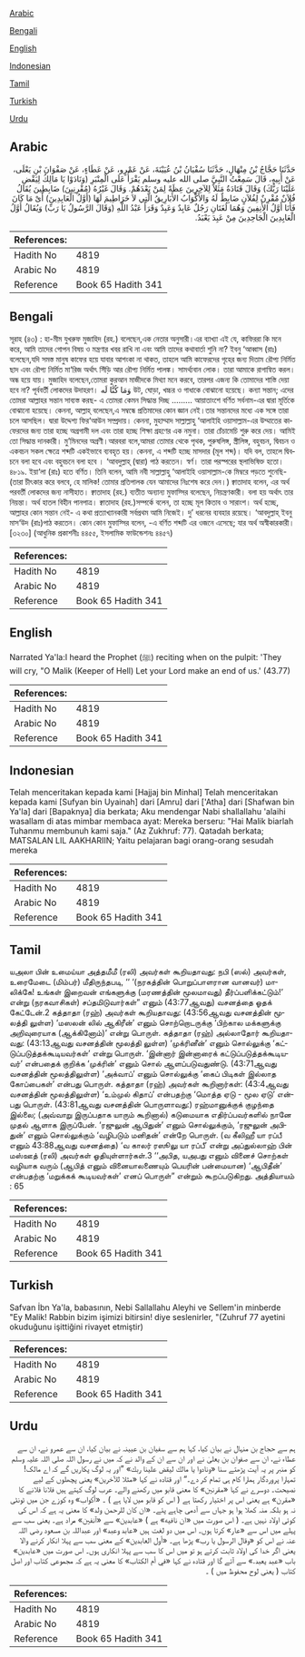 [Arabic](#arabic)

[Bengali](#bengali)

[English](#english)

[Indonesian](#indonesian)

[Tamil](#tamil)

[Turkish](#turkish)

[Urdu](#urdu)

## Arabic


<div dir="rtl" lang="ar" style={{fontSize:'larger',backgroundColor:'#f8f9fa',padding:20}}>
حَدَّثَنَا حَجَّاجُ بْنُ مِنْهَالٍ، حَدَّثَنَا سُفْيَانُ بْنُ عُيَيْنَةَ، عَنْ عَمْرٍو، عَنْ عَطَاءٍ، عَنْ صَفْوَانَ بْنِ يَعْلَى، عَنْ أَبِيهِ، قَالَ سَمِعْتُ النَّبِيَّ صلى الله عليه وسلم يَقْرَأُ عَلَى الْمِنْبَرِ ‏(‏وَنَادَوْا يَا مَالِكُ لِيَقْضِ عَلَيْنَا رَبُّكَ‏)‏ وَقَالَ قَتَادَةُ مَثَلاً لِلآخِرِينَ عِظَةً ‏لِمَنْ بَعْدَهُمْ.‏ وَقَالَ غَيْرُهُ ‏(‏مُقْرِنِينَ‏)‏ ضَابِطِينَ يُقَالُ فُلاَنٌ مُقْرِنٌ لِفُلاَنٍ ضَابِطٌ لَهُ وَالأَكْوَابُ الأَبَارِيقُ الَّتِي لاَ خَرَاطِيمَ لَهَا ‏(‏أَوَّلُ الْعَابِدِينَ‏)‏ أَىْ مَا كَانَ فَأَنَا أَوَّلُ الأَنِفِينَ وَهُمَا لُغَتَانِ رَجُلٌ عَابِدٌ وَعَبِدٌ وَقَرَأَ عَبْدُ اللَّهِ ‏(‏وَقَالَ الرَّسُولُ يَا رَبِّ‏)‏ وَيُقَالُ أَوَّلُ الْعَابِدِينَ الْجَاحِدِينَ مِنْ عَبِدَ يَعْبَدُ‏.‏
</div>
<div style={{backgroundColor:'#f8f9fa',padding:20, marginBottom: 10}}><table> <thead> <tr> <th>References:</th> <th></th> </tr> </thead> <tbody><tr><td>Hadith No</td><td>4819</td></tr><tr><td>Arabic No</td><td>4819</td></tr><tr><td>Reference</td><td>Book 65 Hadith 341</td></tr></tbody></table></div>

## Bengali


<div dir="ltr" lang="bn" style={{fontSize:'larger',backgroundColor:'#f8f9fa',padding:20}}>
সূরাহ (৪৩) : হা-মীম যুখরুফ মুজাহিদ (রহ.) বলেছেন,এক নেতার অনুসারী।এর ব্যাখ্যা এই যে, কাফিররা কি মনে করে, আমি তাদের গোপন বিষয় ও মন্ত্রণার খবর রাখি না এবং আমি তাদের কথাবার্তা শুনি না? ইবনু ‘আব্বাস (রাঃ) বলেছেন,যদি সমস্ত মানুষ কাফের হয়ে যাবার আশংকা না থাকত, তাহলে আমি কাফেরদের গৃহের জন্য দিতাম রৌপ্য নির্মিত ছাদ এবং রৌপ্য নির্মিত মা‘রিজ অর্থাৎ সিঁড়ি আর রৌপ্য নির্মিত পালঙ্ক। সামর্থ্যবান লোক। তারা আমাকে রাগান্বিত করল। অন্ধ হয়ে যায়। মুজাহিদ বলেছেন,তোমরা কুরআন মাজীদকে মিথ্যা মনে করবে, তারপর এজন্য কি তোমাদের শাস্তি দেয়া হবে না? পূর্ববর্তী লোকদের উদাহরণ। وَمَا كُنَّا لَه উট, ঘোড়া, খচ্চর ও গাধাকে বোঝানো হয়েছে। কন্যা সন্তান; এদের তোমরা আল্লাহর সন্তান সাব্যস্ত করছ- এ তোমরা কেমন সিদ্ধান্ত দিচ্ছ ......... আয়াতাংশে বর্ণিত সর্বনাম-এর দ্বারা মূর্তিকে বোঝানো হয়েছে। কেননা, আল্লাহ্ বলেছেন,এ সম্বন্ধে প্রতিমাদের কোন জ্ঞান নেই।তার সন্তানদের মধ্যে এক সঙ্গে তারা চলে আসছিল। দ্বারা উদ্দেশ্য ফির‘আউন সম্প্রদায়। কেননা, মুহাম্মাদ সাল্লাল্লাহু ‘আলাইহি ওয়াসাল্লাম-এর উম্মাতের কাফেরদের জন্য তারা হচ্ছে অগ্রগামী দল এবং তারা হচ্ছে শিক্ষা গ্রহণের এক নমুনা। তারা চেঁচামেচি শুরু করে দেয়। আমিই তো সিদ্ধান্ত দানকারী। মু’মিনদের অগ্রণী।আরবরা বলে,আমরা তোমার থেকে পৃথক, পুরুষলিঙ্গ, স্ত্রীলিঙ্গ, বহুবচন, দ্বিবচন ও একবচন সকল ক্ষেত্রে শব্দটি একইভাবে ব্যবহৃত হয়। কেননা, এ শব্দটি হচ্ছে মাসদার (মূল শব্দ)। যদি বল, তাহলে দ্বিবচনে বলা হবে এবং বহুবচনে বলা হবে । ‘আবদুল্লাহ্ (দ্বারা) পাঠ করতেন। স্বর্ণ। তারা পরস্পরের স্থলাভিষিক্ত হতো। ৪৮১৯. ইয়া‘লা (রাঃ) হতে বর্ণিত। তিনি বলেন, আমি নবী সাল্লাল্লাহু ‘আলাইহি ওয়াসাল্লাম-কে মিম্বরে পড়তে শুনেছি-(তারা চীৎকার করে বলবে, হে মালিক! তোমার প্রতিপালক যেন আমাদের নিঃশেষ করে দেন।) ক্বাতাদাহ বলেন, এর অর্থ পরবর্তী লোকদের জন্য নাসীহাত। ক্বাতাদাহ (রহ.) ব্যতীত অন্যান্য মুফাস্সির বলেছেন, নিয়ন্ত্রণকারী। বলা হয় অর্থাৎ তার নিয়ন্তা। অর্থ হাতল বিহীন পানপাত্র। ক্বাতাদাহ (রহ.)সম্পর্কে বলেন, তা হচ্ছে মূল কিতাব ও সারাংশ। অর্থ হচ্ছে, আল্লাহর কোন সন্তান নেই- এ কথা প্রত্যাখ্যানকারী সর্বপ্রথম আমি নিজেই। দু’ ধরনের ব্যবহার রয়েছে। ‘আবদুল্লাহ্ ইবনু মাস‘উদ (রাঃ)পাঠ করতেন। কোন কোন মুফাস্সির বলেন, -এ বর্ণিত শব্দটি এর ওজনে এসেছে; যার অর্থ অস্বীকারকারী। [৩২৩০] (আধুনিক প্রকাশনীঃ ৪৪৫৫, ইসলামিক ফাউন্ডেশনঃ ৪৪৫৭)
</div>
<div style={{backgroundColor:'#f8f9fa',padding:20, marginBottom: 10}}><table> <thead> <tr> <th>References:</th> <th></th> </tr> </thead> <tbody><tr><td>Hadith No</td><td>4819</td></tr><tr><td>Arabic No</td><td>4819</td></tr><tr><td>Reference</td><td>Book 65 Hadith 341</td></tr></tbody></table></div>

## English


<div dir="ltr" lang="en" style={{fontSize:'larger',backgroundColor:'#f8f9fa',padding:20}}>
Narrated Ya'la:I heard the Prophet (ﷺ) reciting when on the pulpit: 'They will cry, "O Malik (Keeper of Hell) Let your Lord make an end of us.' (43.77)
</div>
<div style={{backgroundColor:'#f8f9fa',padding:20, marginBottom: 10}}><table> <thead> <tr> <th>References:</th> <th></th> </tr> </thead> <tbody><tr><td>Hadith No</td><td>4819</td></tr><tr><td>Arabic No</td><td>4819</td></tr><tr><td>Reference</td><td>Book 65 Hadith 341</td></tr></tbody></table></div>

## Indonesian


<div dir="ltr" lang="id" style={{fontSize:'larger',backgroundColor:'#f8f9fa',padding:20}}>
Telah menceritakan kepada kami [Hajjaj bin Minhal] Telah menceritakan kepada kami [Sufyan bin Uyainah] dari [Amru] dari ['Atha] dari [Shafwan bin Ya'la] dari [Bapaknya] dia berkata; Aku mendengar Nabi shallallahu 'alaihi wasallam di atas mimbar membaca ayat: Mereka berseru: "Hai Malik biarlah Tuhanmu membunuh kami saja." (Az Zukhruf: 77). Qatadah berkata; MATSALAN LIL AAKHARIIN; Yaitu pelajaran bagi orang-orang sesudah mereka
</div>
<div style={{backgroundColor:'#f8f9fa',padding:20, marginBottom: 10}}><table> <thead> <tr> <th>References:</th> <th></th> </tr> </thead> <tbody><tr><td>Hadith No</td><td>4819</td></tr><tr><td>Arabic No</td><td>4819</td></tr><tr><td>Reference</td><td>Book 65 Hadith 341</td></tr></tbody></table></div>

## Tamil


<div dir="ltr" lang="ta" style={{fontSize:'larger',backgroundColor:'#f8f9fa',padding:20}}>
யஅலா பின் உமைய்யா அத்தமீமீ (ரலி) அவர்கள் கூறியதாவது: நபி (ஸல்) அவர்கள், உரைமேடை (மிம்பர்) மீதிருந்தபடி, ‘‘ ‘(நரகத்தின் பொறுப்பாளரான வானவர்) மாலிக்கே! உங்கள் இறைவன் எங்களுக்கு (மரணத்தின் மூலமாவது) தீர்ப்பளிக்கட்டும்!’ என்று (நரகவாசிகள்) சப்தமிடுவார்கள்” எனும் (43:77ஆவது) வசனத்தை ஓதக் கேட்டேன்.2 கத்தாதா (ரஹ்) அவர்கள் கூறியதாவது: (43:56ஆவது வசனத்தின் மூலத்தி லுள்ள) ‘மஸலன் லில் ஆகிரீன்’ எனும் சொற்றொடருக்கு ‘பிற்கால மக்களுக்கு அறிவுரையாக (ஆக்கினோம்)’ என்று பொருள். கத்தாதா (ரஹ்) அல்லாதோர் கூறியதாவது: (43:13ஆவது வசனத்தின் மூலத்தி லுள்ள) ‘முக்ரினீன்’ எனும் சொல்லுக்கு ‘கட்டுப்படுத்தக்கூடியவர்கள்’ என்று பொருள். ‘இன்னார் இன்னாரைக் கட்டுப்படுத்தக்கூடியவர்’ என்பதைக் குறிக்க ‘முக்ரின்’ எனும் சொல் ஆளப்படுவதுண்டு. (43:71ஆவது வசனத்தின் மூலத்திலுள்ள) ‘அக்வாப்’ எனும் சொல்லுக்கு ‘கைப் பிடிகள் இல்லாத கோப்பைகள்’ என்பது பொருள். கத்தாதா (ரஹ்) அவர்கள் கூறினார்கள்: (43:4ஆவது வசனத்தின் மூலத்திலுள்ள) ‘உம்முல் கிதாப்’ என்பதற்கு ‘மொத்த ஏடு - மூல ஏடு’ என்பது பொருள். (43:81ஆவது வசனத்தின் பொருளாவது:) ரஹ்மானுக்குக் குழந்தை இல்லை; (அவ்வாறு இருப்பதாக யாரும் கூறினால்) கடுமையாக எதிர்ப்பவர்களில் நானே முதல் ஆளாக இருப்பேன். ‘ரஜுலுன் ஆபிதுன்’ எனும் சொல்லுக்கும், ‘ரஜுலுன் அபிதுன்’ எனும் சொல்லுக்கும் ‘வழிபடும் மனிதன்’ என்றே பொருள். (வ கீலிஹீ யா ரப்பீ எனும் 43:88ஆவது வசனத்தை) ‘வ காலர் ரஸூலு யா ரப்பீ’ என்று அப்துல்லாஹ் பின் மஸ்ஊத் (ரலி) அவர்கள் ஓதியுள்ளார்கள்.3 ‘‘அபித, யஅபது எனும் வினைச் சொற்கள் வழியாக வரும் (ஆபித் எனும் வினையாலணையும் பெயரின் பன்மையான) ‘ஆபிதீன்’ என்பதற்கு ‘மறுக்கக் கூடியவர்கள்’ எனப் பொருள்” என்றும் கூறப்படுகிறது. அத்தியாயம் : 65
</div>
<div style={{backgroundColor:'#f8f9fa',padding:20, marginBottom: 10}}><table> <thead> <tr> <th>References:</th> <th></th> </tr> </thead> <tbody><tr><td>Hadith No</td><td>4819</td></tr><tr><td>Arabic No</td><td>4819</td></tr><tr><td>Reference</td><td>Book 65 Hadith 341</td></tr></tbody></table></div>

## Turkish


<div dir="ltr" lang="tr" style={{fontSize:'larger',backgroundColor:'#f8f9fa',padding:20}}>
Safvan İbn Ya'la, babasının, Nebi Sallallahu Aleyhi ve Sellem'in minberde "Ey Malik! Rabbin bizim işimizi bitirsin! diye seslenirler, "(Zuhruf 77 ayetini okuduğunu işittiğini rivayet etmiştir)
</div>
<div style={{backgroundColor:'#f8f9fa',padding:20, marginBottom: 10}}><table> <thead> <tr> <th>References:</th> <th></th> </tr> </thead> <tbody><tr><td>Hadith No</td><td>4819</td></tr><tr><td>Arabic No</td><td>4819</td></tr><tr><td>Reference</td><td>Book 65 Hadith 341</td></tr></tbody></table></div>

## Urdu


<div dir="rtl" lang="ur" style={{fontSize:'larger',backgroundColor:'#f8f9fa',padding:20}}>
ہم سے حجاج بن منہال نے بیان کیا، کہا ہم سے سفیان بن عیینہ نے بیان کیا، ان سے عمرو نے، ان سے عطاء نے، ان سے صفوان بن یعلیٰ نے اور ان سے ان کے والد نے کہ میں نے رسول اللہ صلی اللہ علیہ وسلم کو منبر پر یہ آیت پڑھتے سنا «ونادوا يا مالك ليقض علينا ربك‏» ”اور یہ لوگ پکاریں گے کہ اے مالک! تمہارا پروردگار ہمارا کام ہی تمام کر دے۔“ اور قتادہ نے کہا «مثلا للآخرين» یعنی پچھلوں کے لیے نصیحت۔ دوسرے نے کہا «مقرنين‏» کا معنی قابو میں رکھنے والے۔ عرب لوگ کہتے ہیں فلانا فلانے کا «مقرن» ہے یعنی اس پر اختیار رکھتا ہے ( اس کو قابو میں لایا ہے ) ۔ «أكواب» وہ کوزے جن میں ٹونٹی نہ ہو بلکہ منہ کھلا ہوا ہو جہاں سے آدمی چاہے پئے۔ «ان کان للرحمن ولد» کا معنی یہ ہے کہ اس کی کوئی اولاد نہیں ہے۔ ( اس صورت میں «ان نافيه» ہے ) «عابدين» سے «آنفين» مراد ہے۔ یعنی سب سے پہلے میں اس سے «عار» کرتا ہوں۔ اس میں دو لغت ہیں «عابد وعبد» اور عبداللہ بن مسعود رضی اللہ عنہ نے اس کو «وقال الرسول يا رب‏» پڑھا ہے۔ «أول العابدين» کے معنی سب سے پہلا انکار کرنے والا یعنی اگر خدا کی اولاد ثابت کرتے ہو تو میں اس کا سب سے پہلا انکاری ہوں۔ اس صورت میں «عابدين» باب «عبد يعبد‏.‏» سے آئے گا اور قتادہ نے کہا «في أم الكتاب‏» کا معنی یہ ہے کہ مجموعی کتاب اور اصل کتاب ( یعنی لوح محفوظ میں ) ۔
</div>
<div style={{backgroundColor:'#f8f9fa',padding:20, marginBottom: 10}}><table> <thead> <tr> <th>References:</th> <th></th> </tr> </thead> <tbody><tr><td>Hadith No</td><td>4819</td></tr><tr><td>Arabic No</td><td>4819</td></tr><tr><td>Reference</td><td>Book 65 Hadith 341</td></tr></tbody></table></div>
